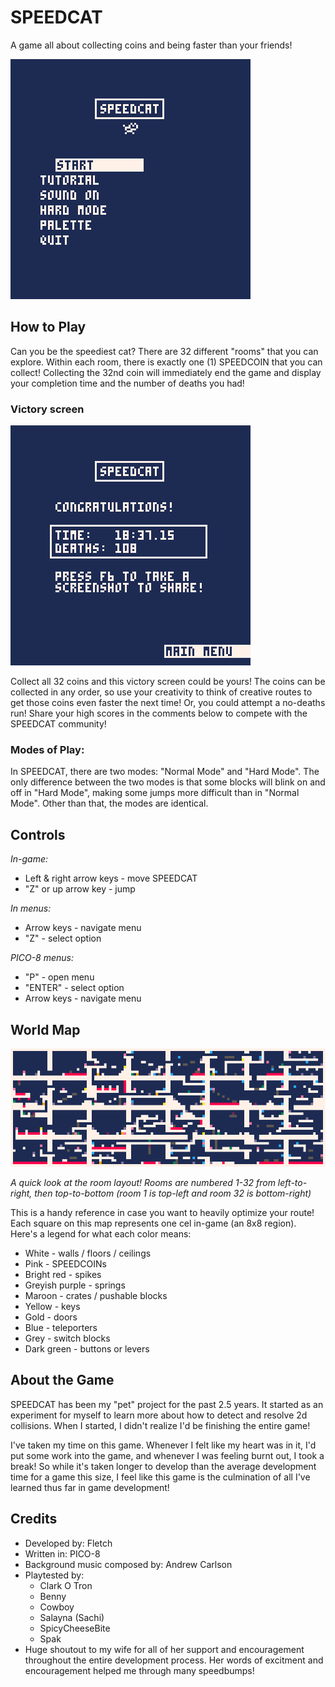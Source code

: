 # SPEEDCAT
A game all about collecting coins and being faster than your friends!

![](./assets/social/showcase.gif)

## How to Play
Can you be the speediest cat? There are 32 different "rooms" that you can explore. Within each room, there is exactly one (1) SPEEDCOIN that you can collect! Collecting the 32nd coin will immediately end the game and display your completion time and the number of deaths you had!

### Victory screen
![](./assets/social/victory-screen.png)

Collect all 32 coins and this victory screen could be yours!
The coins can be collected in any order, so use your creativity to think of creative routes to get those coins even faster the next time! Or, you could attempt a no-deaths run! Share your high scores in the comments below to compete with the SPEEDCAT community!

### Modes of Play:
In SPEEDCAT, there are two modes: "Normal Mode" and "Hard Mode". The only difference between the two modes is that some blocks will blink on and off in "Hard Mode", making some jumps more difficult than in "Normal Mode". Other than that, the modes are identical.

## Controls
*In-game:*
* Left & right arrow keys - move SPEEDCAT
* "Z" or up arrow key - jump

*In menus:*
* Arrow keys - navigate menu
* "Z" - select option

*PICO-8 menus:*
* "P" - open menu
* "ENTER" - select option
* Arrow keys - navigate menu

## World Map
![](./assets/level-layout-skinny.png)

*A quick look at the room layout! Rooms are numbered 1-32 from left-to-right, then top-to-bottom (room 1 is top-left and room 32 is bottom-right)*

This is a handy reference in case you want to heavily optimize your route! Each square on this map represents one cel in-game (an 8x8 region). Here's a legend for what each color means:
* White - walls / floors / ceilings
* Pink - SPEEDCOINs
* Bright red - spikes
* Greyish purple - springs
* Maroon - crates / pushable blocks
* Yellow - keys
* Gold - doors
* Blue - teleporters
* Grey - switch blocks
* Dark green - buttons or levers

## About the Game
SPEEDCAT has been my "pet" project for the past 2.5 years. It started as an experiment for myself to learn more about how to detect and resolve 2d collisions. When I started, I didn't realize I'd be finishing the entire game!

I've taken my time on this game. Whenever I felt like my heart was in it, I'd put some work into the game, and whenever I was feeling burnt out, I took a break! So while it's taken longer to develop than the average development time for a game this size, I feel like this game is the culmination of all I've learned thus far in game development!

## Credits
* Developed by: Fletch
* Written in: PICO-8
* Background music composed by: Andrew Carlson
* Playtested by:
  * Clark O Tron
  * Benny
  * Cowboy
  * Salayna (Sachi)
  * SpicyCheeseBite
  * Spak
* Huge shoutout to my wife for all of her support and encouragement throughout the entire development process. Her words of excitment and encouragement helped me through many speedbumps!
